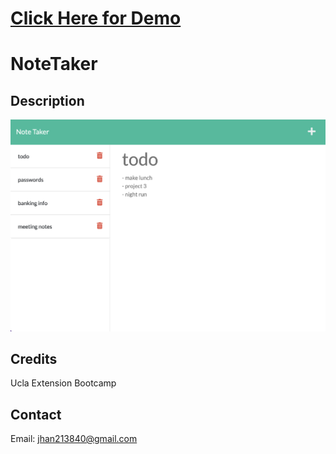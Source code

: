 # [Click Here for Demo](https://notetaker-urban-guide-9610815f3048.herokuapp.com/)

# NoteTaker

## Description
![](./public/assets/css/notetaker_app_preview.png)

## Credits
Ucla Extension Bootcamp

## Contact
Email: jhan213840@gmail.com